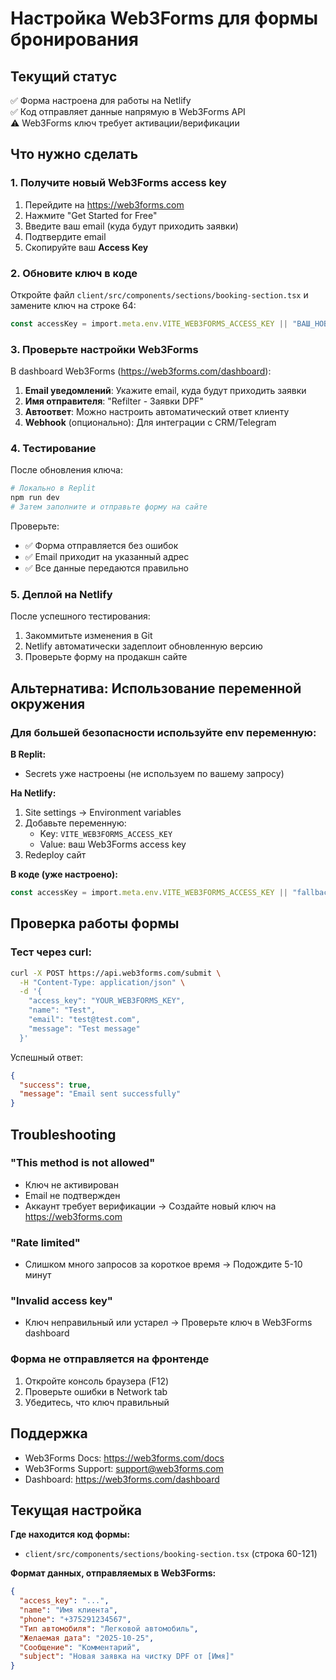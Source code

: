 # Настройка Web3Forms для формы бронирования

## Текущий статус

✅ Форма настроена для работы на Netlify  
✅ Код отправляет данные напрямую в Web3Forms API  
⚠️ Web3Forms ключ требует активации/верификации  

## Что нужно сделать

### 1. Получите новый Web3Forms access key

1. Перейдите на https://web3forms.com
2. Нажмите "Get Started for Free"
3. Введите ваш email (куда будут приходить заявки)
4. Подтвердите email
5. Скопируйте ваш **Access Key**

### 2. Обновите ключ в коде

Откройте файл `client/src/components/sections/booking-section.tsx` и замените ключ на строке 64:

```typescript
const accessKey = import.meta.env.VITE_WEB3FORMS_ACCESS_KEY || "ВАШ_НОВЫЙ_КЛЮЧ";
```

### 3. Проверьте настройки Web3Forms

В dashboard Web3Forms (https://web3forms.com/dashboard):

1. **Email уведомлений**: Укажите email, куда будут приходить заявки
2. **Имя отправителя**: "Refilter - Заявки DPF"
3. **Автоответ**: Можно настроить автоматический ответ клиенту
4. **Webhook** (опционально): Для интеграции с CRM/Telegram

### 4. Тестирование

После обновления ключа:

```bash
# Локально в Replit
npm run dev
# Затем заполните и отправьте форму на сайте
```

Проверьте:
- ✅ Форма отправляется без ошибок
- ✅ Email приходит на указанный адрес
- ✅ Все данные передаются правильно

### 5. Деплой на Netlify

После успешного тестирования:

1. Закоммитьте изменения в Git
2. Netlify автоматически задеплоит обновленную версию
3. Проверьте форму на продакшн сайте

## Альтернатива: Использование переменной окружения

### Для большей безопасности используйте env переменную:

**В Replit:**
- Secrets уже настроены (не используем по вашему запросу)

**На Netlify:**
1. Site settings → Environment variables
2. Добавьте переменную:
   - Key: `VITE_WEB3FORMS_ACCESS_KEY`
   - Value: ваш Web3Forms access key
3. Redeploy сайт

**В коде (уже настроено):**
```typescript
const accessKey = import.meta.env.VITE_WEB3FORMS_ACCESS_KEY || "fallback_key";
```

## Проверка работы формы

### Тест через curl:

```bash
curl -X POST https://api.web3forms.com/submit \
  -H "Content-Type: application/json" \
  -d '{
    "access_key": "YOUR_WEB3FORMS_KEY",
    "name": "Test",
    "email": "test@test.com",
    "message": "Test message"
  }'
```

Успешный ответ:
```json
{
  "success": true,
  "message": "Email sent successfully"
}
```

## Troubleshooting

### "This method is not allowed"
- Ключ не активирован
- Email не подтвержден
- Аккаунт требует верификации
→ Создайте новый ключ на https://web3forms.com

### "Rate limited"
- Слишком много запросов за короткое время
→ Подождите 5-10 минут

### "Invalid access key"
- Ключ неправильный или устарел
→ Проверьте ключ в Web3Forms dashboard

### Форма не отправляется на фронтенде
1. Откройте консоль браузера (F12)
2. Проверьте ошибки в Network tab
3. Убедитесь, что ключ правильный

## Поддержка

- Web3Forms Docs: https://web3forms.com/docs
- Web3Forms Support: support@web3forms.com
- Dashboard: https://web3forms.com/dashboard

## Текущая настройка

**Где находится код формы:**
- `client/src/components/sections/booking-section.tsx` (строка 60-121)

**Формат данных, отправляемых в Web3Forms:**
```json
{
  "access_key": "...",
  "name": "Имя клиента",
  "phone": "+375291234567",
  "Тип автомобиля": "Легковой автомобиль",
  "Желаемая дата": "2025-10-25",
  "Сообщение": "Комментарий",
  "subject": "Новая заявка на чистку DPF от [Имя]"
}
```
